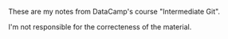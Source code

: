 These are my notes from DataCamp's course "Intermediate Git".

I'm not responsible for the correcteness of the material.
